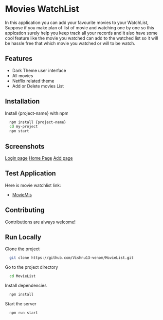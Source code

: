 
# Movies WatchList

In this application you can add your favourite movies to your WatchList, Suppose if you make plan of list of movie and watching one by one so this applcation surely help you keep track all your records and it also have some cool feature like the movie you watched can add to the watched list so it will be hassle free that which movie you watched or will to be watch.


## Features

- Dark Theme user interface
- All movies
- Netflix related theme
- Add or Delete movies List




## Installation

Install {project-name} with npm

```bash
  npm install {project-name}
  cd my-project
  npm start
```
    
## Screenshots

[Login page](https://drive.google.com/file/d/1NjjIpKfH_nnO9zWFm9mLilZ9vVMg0ImO/view?usp=sharing)
[Home Page](https://drive.google.com/file/d/1hc4MJEDZZKMfGfVb9gN-Vqf-kExZmztu/view?usp=sharing)
[Add page](https://drive.google.com/file/d/1iA0-DY4q80tJQi8GULwU1uprPStotJ-d/view?usp=sharing)


## Test Application

Here is movie watchlist link:
- [MovieMis](https://629ba7b25e71672a02a07b0d--charming-queijadas-76ab0d.netlify.app/)


## Contributing

Contributions are always welcome!



## Run Locally

Clone the project

```bash
  git clone https://github.com/Vishnu13-venom/MovieList.git
```

Go to the project directory

```bash
  cd MovieList
```

Install dependencies

```bash
  npm install
```

Start the server

```bash
  npm run start
```

